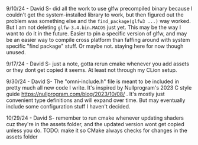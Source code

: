 9/10/24 - David S- did all the work to use glfw precompiled binary because I couldn't get the system-installed 
library to work, but then figured out the problem was something else and the `find_package(glfw3 ...)` way worked. 
But I am not deleting `glfw-3.4.bin.MACOS` just yet. This may be the way I want to do it in the future. Easier to 
pin a specific version of glfw, and may be an easier way to compile cross platform than faffing around with system 
specific "find package" stuff. Or maybe not. staying here for now though unused.

9/17/24 - David S- just a note, gotta rerun cmake whenever you add assets or they dont get copied it seems. At least 
not through my CLion setup. 

9/30/24 - David S- The "omni-include.h" file is meant to be included in pretty much all new code I write. It's inspired 
by Nullprogram's 2023 C style guide https://nullprogram.com/blog/2023/10/08/ . It's mostly just convenient type 
definitions and will expand over time. But may eventually include some configuration stuff I haven't decided.

10/29/24 - David S- remember to run cmake whenever updating shaders cuz they're in the assets folder, and the 
updated version wont get copied unless you do. 
TODO: make it so CMake always checks for changes in the assets folder